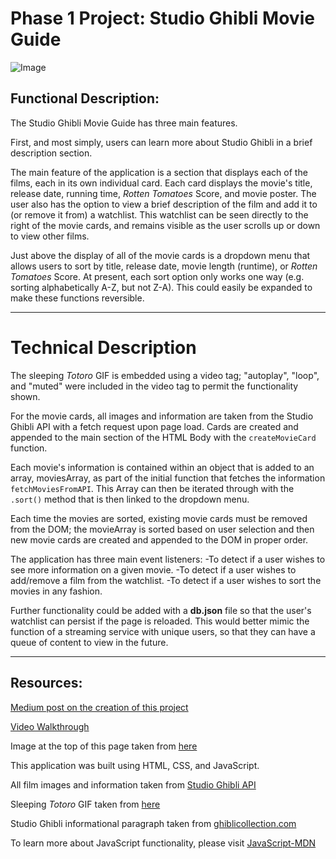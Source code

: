 # Phase 1 Project: Studio Ghibli Movie Guide

![Image](https://saltyworld.net/wp-content/uploads/2021/05/6ab1f919524481da3435a5ee3b1313fac2898c70_sgcollage.jpeg)

## Functional Description:
The Studio Ghibli Movie Guide has three main features. 

First, and most simply, users can learn more about Studio Ghibli in a brief description section.

The main feature of the application is a section that displays each of the films, each in its own individual card. Each card displays the movie's title, release date, running time, *Rotten Tomatoes* Score, and movie poster. The user also has the option to view a brief description of the film and add it to (or remove it from) a watchlist. This watchlist can be seen directly to the right of the movie cards, and remains visible as the user scrolls up or down to view other films. 

Just above the display of all of the movie cards is a dropdown menu that allows users to sort by title, release date, movie length (runtime), or *Rotten Tomatoes* Score. At present, each sort option only works one way (e.g. sorting alphabetically A-Z, but not Z-A). This could easily be expanded to make these functions reversible.

---

# Technical Description
The sleeping *Totoro* GIF is embedded using a video tag; "autoplay", "loop", and "muted" were included in the video tag to permit the functionality shown. 

For the movie cards, all images and information are taken from the Studio Ghibli API with a fetch request upon page load. Cards are created and appended to the main section of the HTML Body with the `createMovieCard` function. 

Each movie's information is contained within an object that is added to an array, moviesArray, as part of the initial function that fetches the information `fetchMoviesFromAPI`. This Array can then be iterated through with the `.sort()` method that is then linked to the dropdown menu.

Each time the movies are sorted, existing movie cards must be removed from the DOM; the movieArray is sorted based on user selection and then new movie cards are created and appended to the DOM in proper order.

The application has three main event listeners:
-To detect if a user wishes to see more information on a given movie.
-To detect if a user wishes to add/remove a film from the watchlist.
-To detect if a user wishes to sort the movies in any fashion. 

Further functionality could be added with a **db.json** file so that the user's watchlist can persist if the page is reloaded. This would better mimic the function of a streaming service with unique users, so that they can have a queue of content to view in the future.

---

## Resources:
[Medium post on the creation of this project](https://medium.com/@aecooksey2651/taking-time-to-appreciate-netflix-reflections-on-my-first-javascript-project-6e4a630af973)

[Video Walkthrough](https://youtu.be/wp0msDF1hNE)

Image at the top of this page taken from [here](https://saltyworld.net/wp-content/uploads/2021/05/6ab1f919524481da3435a5ee3b1313fac2898c70_sgcollage.jpeg)

This application was built using HTML, CSS, and JavaScript.

All film images and information taken from [Studio Ghibli API](https://ghibliapi.herokuapp.com/films)

Sleeping *Totoro* GIF taken from [here](https://thumbs.gfycat.com/OfficialShortDotterel-mobile.mp4)

Studio Ghibli informational paragraph taken from [ghiblicollection.com](https://ghiblicollection.com/about)

To learn more about JavaScript functionality, please visit [JavaScript-MDN](https://developer.mozilla.org/en-US/docs/Web/JavaScript)



